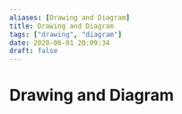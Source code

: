 ```yaml
---
aliases: [Drawing and Diagram]
title: Drawing and Diagram
tags: ["drawing", "diagram"]
date: 2020-06-01 20:09:34
draft: false
---
```


# Drawing and Diagram

